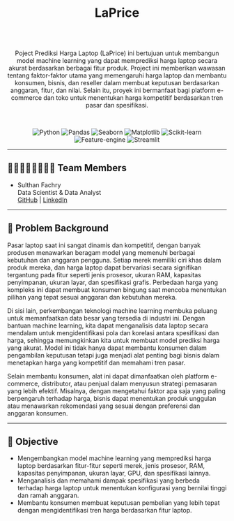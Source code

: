 <a name="readme-top"></a>

<div align='center'>
    <h1><b>LaPrice</b></h1>
    <br><br>
    <p>Poject Prediksi Harga Laptop (LaPrice) ini bertujuan untuk membangun model machine learning yang dapat memprediksi harga laptop secara akurat berdasarkan berbagai fitur produk. Project ini memberikan wawasan tentang faktor-faktor utama yang memengaruhi harga laptop dan membantu konsumen, bisnis, dan reseller dalam membuat keputusan berdasarkan anggaran, fitur, dan nilai. Selain itu, proyek ini bermanfaat bagi platform e-commerce dan toko untuk menentukan harga kompetitif berdasarkan tren pasar dan spesifikasi.</p>
    <br>

![Python](https://badgen.net/badge/Python/3.12.5/blue?)
![Pandas](https://badgen.net/badge/Pandas/1.4.3/blue?)
![Seaborn](https://badgen.net/badge/Seaborn/0.13.2/purple?)
![Matplotlib](https://badgen.net/badge/Matplotlib/3.9.2/orange?)
![Scikit-learn](https://badgen.net/badge/scikit-learn/1.5.1/yellow?)
![Feature-engine](https://badgen.net/badge/feature-engine/1.8.1/blue?)
![Streamlit](https://badgen.net/badge/Streamlit/1.10.0/orange?)


</div>

---

## 👨🏻‍👩🏻‍👦🏻‍👦🏻 **Team Members**
- Sulthan Fachry  
Data Scientist & Data Analyst<br>
    [GitHub](https://github.com/sulthanfi) | [LinkedIn](https://www.linkedin.com/in/sulthan-fachry-inadamar-4309b4195/)

---
## 📝 **Problem Background**

Pasar laptop saat ini sangat dinamis dan kompetitif, dengan banyak produsen menawarkan beragam model yang memenuhi berbagai kebutuhan dan anggaran pengguna. Setiap merek memiliki ciri khas dalam produk mereka, dan harga laptop dapat bervariasi secara signifikan tergantung pada fitur seperti jenis prosesor, ukuran RAM, kapasitas penyimpanan, ukuran layar, dan spesifikasi grafis. Perbedaan harga yang kompleks ini dapat membuat konsumen bingung saat mencoba menentukan pilihan yang tepat sesuai anggaran dan kebutuhan mereka.

Di sisi lain, perkembangan teknologi machine learning membuka peluang untuk memanfaatkan data besar yang tersedia di industri ini. Dengan bantuan machine learning, kita dapat menganalisis data laptop secara mendalam untuk mengidentifikasi pola dan korelasi antara spesifikasi dan harga, sehingga memungkinkan kita untuk membuat model prediksi harga yang akurat. Model ini tidak hanya dapat membantu konsumen dalam pengambilan keputusan tetapi juga menjadi alat penting bagi bisnis dalam menetapkan harga yang kompetitif dan memahami tren pasar.

Selain membantu konsumen, alat ini dapat dimanfaatkan oleh platform e-commerce, distributor, atau penjual dalam menyusun strategi pemasaran yang lebih efektif. Misalnya, dengan mengetahui faktor apa saja yang paling berpengaruh terhadap harga, bisnis dapat menentukan produk unggulan atau menawarkan rekomendasi yang sesuai dengan preferensi dan anggaran konsumen.

---
## 🎯 **Objective**

- Mengembangkan model machine learning yang memprediksi harga laptop berdasarkan fitur-fitur seperti merek, jenis prosesor, RAM, kapasitas penyimpanan, ukuran layar, GPU, dan spesifikasi lainnya.
- Menganalisis dan memahami dampak spesifikasi yang berbeda terhadap harga laptop untuk menentukan konfigurasi yang bernilai tinggi dan ramah anggaran.
- Membantu konsumen membuat keputusan pembelian yang lebih tepat dengan mengidentifikasi tren harga berdasarkan fitur laptop.
